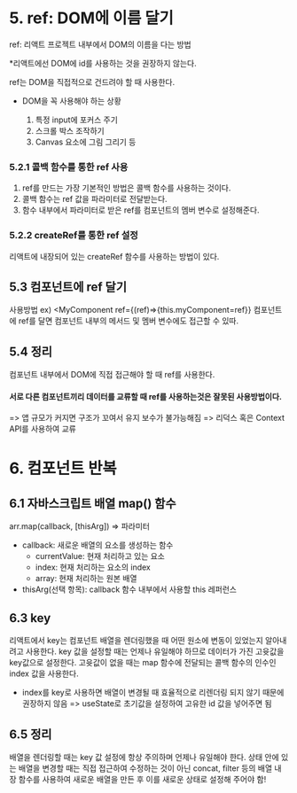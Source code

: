 # 5. ref: DOM에 이름 달기

ref: 리액트 프로젝트 내부에서 DOM의 이름을 다는 방법

\*리액트에선 DOM에 id를 사용하는 것을 권장하지 않는다.

ref는 DOM을 직접적으로 건드려야 할 때 사용한다.

- DOM을 꼭 사용해야 하는 상황

  1. 특정 input에 포커스 주기
  2. 스크롤 박스 조작하기
  3. Canvas 요소에 그림 그리기 등

### 5.2.1 콜백 함수를 통한 ref 사용

1. ref를 만드는 가장 기본적인 방법은 콜백 함수를 사용하는 것이다.
2. 콜백 함수는 ref 값을 파라미터로 전달받는다.
3. 함수 내부에서 파라미터로 받은 ref를 컴포넌트의 멤버 변수로 설정해준다.

### 5.2.2 createRef를 통한 ref 설정

리액트에 내장되어 있는 createRef 함수를 사용하는 방법이 있다.

## 5.3 컴포넌트에 ref 달기

사용방법
ex) <MyComponent ref={(ref)=>{this.myComponent=ref}}
컴포넌트에 ref를 달면 컴포넌트 내부의 메서드 및 멤버 변수에도 접근할 수 있따.

## 5.4 정리

컴포넌트 내부에서 DOM에 직접 접근해야 할 때 ref를 사용한다.

#### 서로 다른 컴포넌트끼리 데이터를 교류할 때 ref를 사용하는것은 잘못된 사용방법이다.

=> 앱 규모가 커지면 구조가 꼬여서 유지 보수가 불가능해짐
=> 리덕스 혹은 Context API를 사용하여 교류

# 6. 컴포넌트 반복

## 6.1 자바스크립트 배열 map() 함수

arr.map(callback, [thisArg])
=> 파라미터

- callback: 새로운 배열의 요소를 생성하는 함수
  - currentValue: 현재 처리하고 있는 요소
  - index: 현재 처리하는 요소의 index
  - array: 현재 처리하는 원본 배열
- thisArg(선택 항목): callback 함수 내부에서 사용할 this 레퍼런스

## 6.3 key

리액트에서 key는 컴포넌트 배열을 렌더링했을 때 어떤 원소에 변동이 있었는지 알아내려고 사용한다.
key 값을 설정할 때는 언제나 유일해야 하므로 데이터가 가진 고윳값을 key값으로 설정한다.
고윳값이 없을 때는 map 함수에 전달되는 콜백 함수의 인수인 index 값을 사용한다.

- index를 key로 사용하면 배열이 변경될 때 효율적으로 리렌더링 되지 않기 때문에 권장하지 않음
  => useState로 초기값을 설정하여 고유한 id 값을 넣어주면 됨

## 6.5 정리

배열을 렌더링할 때는 key 값 설정에 항상 주의하며 언제나 유일해야 한다.
상태 안에 있는 배열을 변경할 때는 직접 접근하여 수정하는 것이 아닌 concat, filter 등의 배열 내장 함수를 사용하여 새로운 배열을 만든 후 이를 새로운 상태로 설정해 주어야 함!
